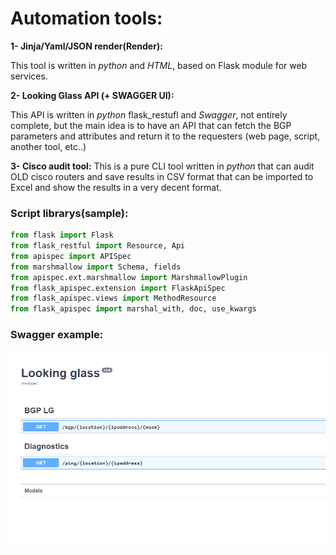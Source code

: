 # Automation tools:

 **1- Jinja/Yaml/JSON render(Render):**
	
   This tool is written in _python_ and _HTML_, based on Flask module for web services.

 **2- Looking Glass API (+ SWAGGER UI):**

   This API is written in _python_ flask_restufl and _Swagger_, not entirely complete, but the main idea is to have an API 
   that can fetch the BGP parameters and attributes and return it to the requesters (web page, script, another 
   tool, etc..)

 **3- Cisco audit tool:**
   This is a pure CLI tool written in _python_ that can audit OLD cisco routers and save results in CSV format that
   can be imported to Excel and show the results in a very decent format.



### Script librarys(sample):

```python
from flask import Flask
from flask_restful import Resource, Api
from apispec import APISpec
from marshmallow import Schema, fields
from apispec.ext.marshmallow import MarshmallowPlugin
from flask_apispec.extension import FlaskApiSpec
from flask_apispec.views import MethodResource
from flask_apispec import marshal_with, doc, use_kwargs
```

### Swagger example:
![Looking glass Swagger](looking_glass/LookingGlass.PNG)
